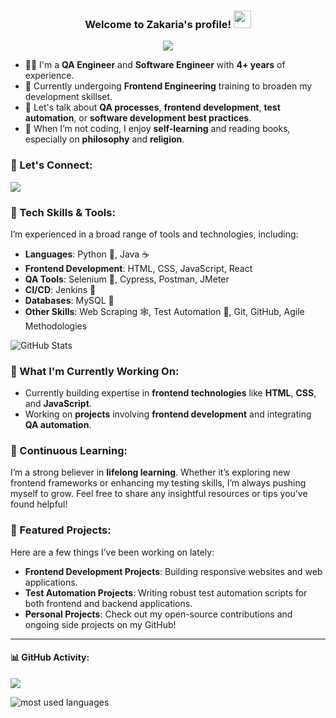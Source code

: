 <h3 align="center">
  Welcome to Zakaria's profile!
  <img src="https://media.giphy.com/media/hvRJCLFzcasrR4ia7z/giphy.gif" width="28">
</h3>

<!-- Typing SVG by DenverCoder1 - https://github.com/DenverCoder1/readme-typing-svg -->
<p align="center">
  <a href="https://github.com/DenverCoder1/readme-typing-svg"><img src="https://readme-typing-svg.herokuapp.com/?lines=QA%20Engineer%20%7C%20Software%20Engineer%20;Always%20learning%20and%20growing&font=Fira%20Code&center=true&width=440&height=45&color=f75c7e&vCenter=true&size=22"></a>
</p> 

- 👨‍💻 I'm a **QA Engineer** and **Software Engineer** with **4+ years** of experience.
- 🌱 Currently undergoing **Frontend Engineering** training to broaden my development skillset.
- 💬 Let's talk about **QA processes**, **frontend development**, **test automation**, or **software development best practices**.
- 📖 When I’m not coding, I enjoy **self-learning** and reading books, especially on **philosophy** and **religion**.

### 📢 Let's Connect:

<a href="https://www.linkedin.com/in/zakaria-moustakim-915046173/" target="_blank"><img src="https://img.shields.io/badge/-Zakaria%20Moustakim-0077B5?style=for-the-badge&logo=Linkedin&logoColor=white"/></a>

### 🔧 Tech Skills & Tools:
I’m experienced in a broad range of tools and technologies, including:

- **Languages**: Python 🐍, Java ☕
- **Frontend Development**: HTML, CSS, JavaScript, React
- **QA Tools**: Selenium 🧪, Cypress, Postman, JMeter
- **CI/CD**: Jenkins 🚀
- **Databases**: MySQL 💾
- **Other Skills**: Web Scraping 🕸️, Test Automation 🤖, Git, GitHub, Agile Methodologies

![GitHub Stats](https://github-readme-stats.vercel.app/api?username=zakaria&show_icons=true&theme=radical)

### 🚀 What I'm Currently Working On:
- Currently building expertise in **frontend technologies** like **HTML**, **CSS**, and **JavaScript**.
- Working on **projects** involving **frontend development** and integrating **QA automation**.

### 🌱 Continuous Learning:
I’m a strong believer in **lifelong learning**. Whether it’s exploring new frontend frameworks or enhancing my testing skills, I’m always pushing myself to grow. Feel free to share any insightful resources or tips you’ve found helpful!

### 💼 Featured Projects:
Here are a few things I’ve been working on lately:
- **Frontend Development Projects**: Building responsive websites and web applications.
- **Test Automation Projects**: Writing robust test automation scripts for both frontend and backend applications.
- **Personal Projects**: Check out my open-source contributions and ongoing side projects on my GitHub!

---

#### 📊 GitHub Activity:

<a href="https://github.com/zakaria" target="_blank"><img src="https://komarev.com/ghpvc/?username=zakaria&style=for-the-badge"></a>

<img align="left" src="https://github-readme-stats.vercel.app/api/top-langs?username=zakaria&show_icons=true&locale=en&layout=compact&theme=radical" alt="most used languages" />
